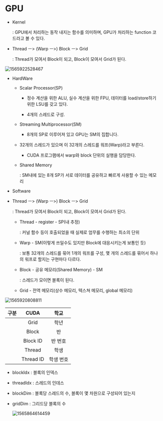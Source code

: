 # GPU

- Kernel

  : GPU에서 처리하는 동작 내지는 함수를 의미하며, GPU가 처리하는 function 코드라고 볼 수 있다.
  
- Thread ㅡ> (Warp ㅡ>) Block ㅡ> Grid

  : Thread가 모여서 Block이 되고, Block이 모여서 Grid가 된다.



![1565922528467](C:\Users\오준석\AppData\Roaming\Typora\typora-user-images\1565922528467.png)

- HardWare

  - Scalar Processor(SP)

    - 정수 계산을 위한 ALU, 실수 계산을 위한 FPU, 데이터를 load/store하기 위한 LSU를 갖고 있다.

    - 4개의 스레드로 구성.

  - Streaming Multiprocessor(SM)

    - 8개의 SP로 이루어져 있고 GPU는 SM의 집합니다.
  - 32개의 스레드가 있으며 이 32개의 스레드를 워프(Warp)라고 부른다.
    
    - CUDA 프로그램에서 warp와 block 단위의 실행을 담당한다.
    
  - Shared Memory

    : SM내에 있는 8개 SP가 서로 데이터를 공유하고 빠르게 사용할 수 있는 메모리

- Software

- Thread ㅡ> (Warp ㅡ>) Block ㅡ> Grid

  : Thread가 모여서 Block이 되고, Block이 모여서 Grid가 된다.

  - Thread - register - SP(내 추정)

    : 커널 함수 등이 호출되었을 때 실제로 엄무를 수행하는 최소의 단위

  - Warp - SM(이렇게 쓰일수도 있지만 Block에 대응시키는게 보통인 듯)

    : 보통 32개의 스레드를 묶어 1개의 워프를 구성, 몇 개의 스레드를 묶어서 하나의 워프로 할지는 구현마다 다르다.

  - Block - 공유 메모리(Shared Memory) - SM

    : 스레드가 모이면 블록이 된다.

  - Grid - 전역 메모리(상수 메모리, 텍스쳐 메모리, global 메모리)



![1565920808811](C:\Users\오준석\AppData\Roaming\Typora\typora-user-images\1565920808811.png)



| 구분 |   CUDA    |   학교    |
| ---- | :-------: | :-------: |
|      |   Grid    |   학년    |
|      |   Block   |    반     |
|      | Block ID  |  반 번호  |
|      |  Thread   |   학생    |
|      | Thread ID | 학생 번호 |



- blockIdx : 블록의 인덱스

- threadIdx : 스레드의 인데스

- blockDim : 블록당 스레드의 수, 블록이 몇 차원으로 구성되어 있는지

- gridDim : 그리드당 블록의 수

  ![1565864614459](C:\Users\오준석\AppData\Roaming\Typora\typora-user-images\1565864614459.png)

